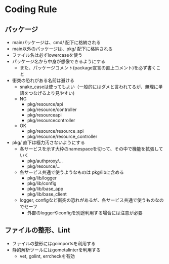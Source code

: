 # Coding Rule


## パッケージ
* mainパッケージは、cmd/ 配下に格納される
* main以外のパッケージは、pkg/ 配下に格納される
* ファイル名は必ずlowercaseを使う
* パッケージ名から中身が想像できるようにする
    * また、パッケージコメント(package宣言の直上コメント)を必ず書くこと
* 衝突の恐れがある名前は避ける
    * snake_caseは使ってもよい（一般的にはダメと言われてるが、無理に単語をつなげるより見やすい)
    * NG
        * pkg/resource/api
        * pkg/resource/controller
        * pkg/resourceapi
        * pkg/resourcecontroller
    * OK
        * pkg/resource/resource_api
        * pkg/resource/resource_controller
* pkg/ 直下は極力汚さないようにする
    * 各サービスを示す大枠のnamespaceを切って、その中で機能を拡張していく
        * pkg/authproxy/...
        * pkg/resource/...
    * 各サービス共通で使うようなものは pkg/libに含める
        * pkg/lib/logger
        * pkg/lib/config
        * pkg/lib/base_app
        * pkg/lib/base_client
    * logger, configなど衝突の恐れがあるが、各サービス共通で使うものなのでセーフ
        * 外部のloggerやconfigを別途利用する場合には注意が必要


## ファイルの整形、Lint
* ファイルの整形にはgoimportsを利用する
* 静的解析ツールにはgometalinterを利用する
    * vet, golint, errcheckを有効
